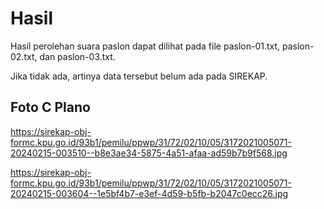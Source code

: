 # Hasil

Hasil perolehan suara paslon dapat dilihat pada file paslon-01.txt, paslon-02.txt, dan paslon-03.txt.

Jika tidak ada, artinya data tersebut belum ada pada SIREKAP.

## Foto C Plano

https://sirekap-obj-formc.kpu.go.id/93b1/pemilu/ppwp/31/72/02/10/05/3172021005071-20240215-003510--b8e3ae34-5875-4a51-afaa-ad59b7b9f568.jpg

https://sirekap-obj-formc.kpu.go.id/93b1/pemilu/ppwp/31/72/02/10/05/3172021005071-20240215-003604--1e5bf4b7-e3ef-4d59-b5fb-b2047c0ecc26.jpg
